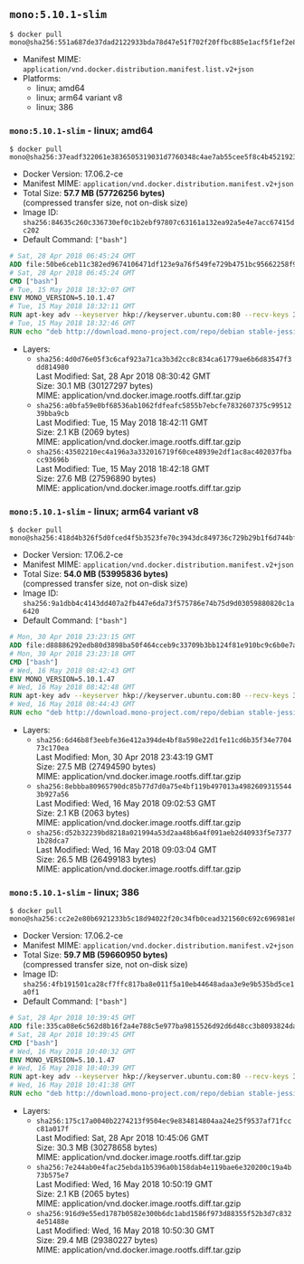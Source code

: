 ## `mono:5.10.1-slim`

```console
$ docker pull mono@sha256:551a687de37dad2122933bda78d47e51f702f20ffbc885e1acf5f1ef2e8f1bd1
```

-	Manifest MIME: `application/vnd.docker.distribution.manifest.list.v2+json`
-	Platforms:
	-	linux; amd64
	-	linux; arm64 variant v8
	-	linux; 386

### `mono:5.10.1-slim` - linux; amd64

```console
$ docker pull mono@sha256:37eadf322061e3836505319031d7760348c4ae7ab55cee5f8c4b45219234524d
```

-	Docker Version: 17.06.2-ce
-	Manifest MIME: `application/vnd.docker.distribution.manifest.v2+json`
-	Total Size: **57.7 MB (57726256 bytes)**  
	(compressed transfer size, not on-disk size)
-	Image ID: `sha256:84635c260c336730ef0c1b2ebf97807c63161a132ea92a5e4e7acc67415dc202`
-	Default Command: `["bash"]`

```dockerfile
# Sat, 28 Apr 2018 06:45:24 GMT
ADD file:50be6ceb11c382ed9674106471df123e9a76f549fe729b4751bc95662258f9e0 in / 
# Sat, 28 Apr 2018 06:45:24 GMT
CMD ["bash"]
# Tue, 15 May 2018 18:32:07 GMT
ENV MONO_VERSION=5.10.1.47
# Tue, 15 May 2018 18:32:11 GMT
RUN apt-key adv --keyserver hkp://keyserver.ubuntu.com:80 --recv-keys 3FA7E0328081BFF6A14DA29AA6A19B38D3D831EF
# Tue, 15 May 2018 18:32:46 GMT
RUN echo "deb http://download.mono-project.com/repo/debian stable-jessie/snapshots/$MONO_VERSION main" > /etc/apt/sources.list.d/mono-official-stable.list   && apt-get update   && apt-get install -y mono-runtime   && rm -rf /var/lib/apt/lists/* /tmp/*
```

-	Layers:
	-	`sha256:4d0d76e05f3c6caf923a71ca3b3d2cc8c834ca61779ae6b6d83547f3dd814980`  
		Last Modified: Sat, 28 Apr 2018 08:30:42 GMT  
		Size: 30.1 MB (30127297 bytes)  
		MIME: application/vnd.docker.image.rootfs.diff.tar.gzip
	-	`sha256:a0bfa59e0bf68536ab1062fdfeafc5855b7ebcfe7832607375c9951239bba9cb`  
		Last Modified: Tue, 15 May 2018 18:42:11 GMT  
		Size: 2.1 KB (2069 bytes)  
		MIME: application/vnd.docker.image.rootfs.diff.tar.gzip
	-	`sha256:43502210ec4a196a3a332016719f60ce48939e2df1ac8ac402037fbacc93696b`  
		Last Modified: Tue, 15 May 2018 18:42:18 GMT  
		Size: 27.6 MB (27596890 bytes)  
		MIME: application/vnd.docker.image.rootfs.diff.tar.gzip

### `mono:5.10.1-slim` - linux; arm64 variant v8

```console
$ docker pull mono@sha256:418d4b326f5d0fced4f5b3523fe70c3943dc849736c729b29b1f6d744bfc43e3
```

-	Docker Version: 17.06.2-ce
-	Manifest MIME: `application/vnd.docker.distribution.manifest.v2+json`
-	Total Size: **54.0 MB (53995836 bytes)**  
	(compressed transfer size, not on-disk size)
-	Image ID: `sha256:9a1dbb4c4143dd407a2fb447e6da73f575786e74b75d9d03059880820c1a6420`
-	Default Command: `["bash"]`

```dockerfile
# Mon, 30 Apr 2018 23:23:15 GMT
ADD file:d88886292edb80d3898ba50f464cceb9c33709b3bb124f81e910bc9c6b0e7acc in / 
# Mon, 30 Apr 2018 23:23:18 GMT
CMD ["bash"]
# Wed, 16 May 2018 08:42:43 GMT
ENV MONO_VERSION=5.10.1.47
# Wed, 16 May 2018 08:42:48 GMT
RUN apt-key adv --keyserver hkp://keyserver.ubuntu.com:80 --recv-keys 3FA7E0328081BFF6A14DA29AA6A19B38D3D831EF
# Wed, 16 May 2018 08:44:43 GMT
RUN echo "deb http://download.mono-project.com/repo/debian stable-jessie/snapshots/$MONO_VERSION main" > /etc/apt/sources.list.d/mono-official-stable.list   && apt-get update   && apt-get install -y mono-runtime   && rm -rf /var/lib/apt/lists/* /tmp/*
```

-	Layers:
	-	`sha256:6d46b8f3eebfe36e412a394de4bf8a598e22d1fe11cd6b35f34e770473c170ea`  
		Last Modified: Mon, 30 Apr 2018 23:43:19 GMT  
		Size: 27.5 MB (27494590 bytes)  
		MIME: application/vnd.docker.image.rootfs.diff.tar.gzip
	-	`sha256:8ebbba80965790dc85b77d7d0a75e4bf119b497013a49826093155443b927a56`  
		Last Modified: Wed, 16 May 2018 09:02:53 GMT  
		Size: 2.1 KB (2063 bytes)  
		MIME: application/vnd.docker.image.rootfs.diff.tar.gzip
	-	`sha256:d52b32239bd8218a021994a53d2aa48b6a4f091aeb2d40933f5e73771b28dca7`  
		Last Modified: Wed, 16 May 2018 09:03:04 GMT  
		Size: 26.5 MB (26499183 bytes)  
		MIME: application/vnd.docker.image.rootfs.diff.tar.gzip

### `mono:5.10.1-slim` - linux; 386

```console
$ docker pull mono@sha256:cc2e2e80b6921233b5c18d94022f20c34fb0cead321560c692c696981e849783
```

-	Docker Version: 17.06.2-ce
-	Manifest MIME: `application/vnd.docker.distribution.manifest.v2+json`
-	Total Size: **59.7 MB (59660950 bytes)**  
	(compressed transfer size, not on-disk size)
-	Image ID: `sha256:4fb191501ca28cf7ffc817ba8e011f5a10eb44648adaa3e9e9b535bd5ce1a0f1`
-	Default Command: `["bash"]`

```dockerfile
# Sat, 28 Apr 2018 10:39:45 GMT
ADD file:335ca08e6c562d8b16f2a4e788c5e977ba9815526d92d6d48cc3b8093824da2d in / 
# Sat, 28 Apr 2018 10:39:45 GMT
CMD ["bash"]
# Wed, 16 May 2018 10:40:32 GMT
ENV MONO_VERSION=5.10.1.47
# Wed, 16 May 2018 10:40:39 GMT
RUN apt-key adv --keyserver hkp://keyserver.ubuntu.com:80 --recv-keys 3FA7E0328081BFF6A14DA29AA6A19B38D3D831EF
# Wed, 16 May 2018 10:41:38 GMT
RUN echo "deb http://download.mono-project.com/repo/debian stable-jessie/snapshots/$MONO_VERSION main" > /etc/apt/sources.list.d/mono-official-stable.list   && apt-get update   && apt-get install -y mono-runtime   && rm -rf /var/lib/apt/lists/* /tmp/*
```

-	Layers:
	-	`sha256:175c17a0040b2274213f9504ec9e834814804aa24e25f9537af71fccc81a017f`  
		Last Modified: Sat, 28 Apr 2018 10:45:06 GMT  
		Size: 30.3 MB (30278658 bytes)  
		MIME: application/vnd.docker.image.rootfs.diff.tar.gzip
	-	`sha256:7e244ab0e4fac25ebda1b5396a0b158dab4e119bae6e320200c19a4b73b575e7`  
		Last Modified: Wed, 16 May 2018 10:50:19 GMT  
		Size: 2.1 KB (2065 bytes)  
		MIME: application/vnd.docker.image.rootfs.diff.tar.gzip
	-	`sha256:916d9e55ed1787b0582e300b6dc1abd1586f973d88355f52b3d7c8324e51488e`  
		Last Modified: Wed, 16 May 2018 10:50:30 GMT  
		Size: 29.4 MB (29380227 bytes)  
		MIME: application/vnd.docker.image.rootfs.diff.tar.gzip
